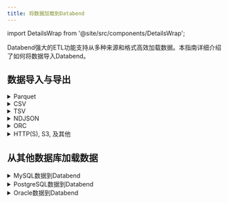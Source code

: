 ```yaml
---
title: 将数据加载到Databend
---
```


import DetailsWrap from '@site/src/components/DetailsWrap';

Databend强大的ETL功能支持从多种来源和格式高效加载数据。本指南详细介绍了如何将数据导入Databend。

## 数据导入与导出

<DetailsWrap>

<details>
<summary> Parquet </summary>

- [如何将Parquet文件加载到表中](./03-load-semistructured/00-load-parquet.md)
- [如何将表导出为Parquet文件](../50-unload-data/00-unload-parquet.md)
- [如何直接在Parquet文件上进行查询](./04-transform/00-querying-parquet.md)
 
</details>

<details>
<summary> CSV </summary>

- [如何将CSV文件加载到表中](./03-load-semistructured/01-load-csv.md)
- [如何将表导出为CSV文件](../50-unload-data/01-unload-csv.md)
- [如何直接在CSV文件上进行查询](./04-transform/01-querying-csv.md)

</details>


<details>
<summary> TSV </summary>

- [如何将TSV文件加载到表中](./03-load-semistructured/02-load-tsv.md)
- [如何将表导出为TSV文件](../50-unload-data/02-unload-tsv.md)
- [如何直接在TSV文件上进行查询](./04-transform/02-querying-tsv.md)

</details>

<details>
<summary> NDJSON </summary>

- [如何将NDJSON文件加载到表中](./03-load-semistructured/03-load-ndjson.md)
- [如何将表导出为NDJSON文件](../50-unload-data/03-unload-ndjson.md)
- [如何直接在NDJSON文件上进行查询](./04-transform/03-querying-ndjson.md)

</details>

<details>
<summary> ORC </summary>

- [如何将ORC文件加载到表中](./03-load-semistructured/04-load-orc.md)
- [如何直接在ORC文件上进行查询](./04-transform/03-querying-orc.md)

</details>


<details>
<summary> HTTP(S), S3, 及其他 </summary>

- [理解Stages](./00-stage/index.md)
- [从Stage加载数据](./01-load/00-stage.md)
- [从Bucket加载数据](./01-load/01-s3.md)
- [从本地文件加载数据](./01-load/02-local.md)
- [从远程文件加载数据](./01-load/03-http.md)

</details>

</DetailsWrap>

## 从其他数据库加载数据

<DetailsWrap>

<details>
<summary> MySQL数据到Databend </summary>

- [如何将MySQL表全量加载到Databend](./02-load-db/datax.md)
- [如何同步MySQL的全量和增量变更到Databend](./02-load-db/debezium.md)

</details>

<details>
<summary> PostgreSQL数据到Databend </summary>

- [如何同步PostgreSQL的全量和增量变更到Databend](./02-load-db/flink-cdc.md)

</details>

<details>
<summary> Oracle数据到Databend </summary>

- [如何同步Oracle的全量和增量变更到Databend](./02-load-db/flink-cdc.md)

</details>

</DetailsWrap>